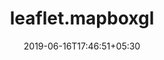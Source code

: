 ---
title: "leaflet.mapboxgl"
date: 2019-06-16T17:46:51+05:30
type: "organisations"
org_name: "RStudio"
repo_desc: "Extends the R Leaflet package with a Mapbox GL JS plugin to allow easy drawing of vector tile layers."
repo_link: https://github.com/rstudio/leaflet.mapboxgl
---